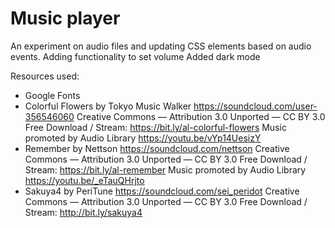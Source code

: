 # Music player
An experiment on audio files and updating CSS elements based on audio events.
Adding functionality to set volume
Added dark mode

Resources used:
- Google Fonts
- Colorful Flowers by Tokyo Music Walker https://soundcloud.com/user-356546060
  Creative Commons — Attribution 3.0 Unported — CC BY 3.0
  Free Download / Stream: https://bit.ly/al-colorful-flowers
  Music promoted by Audio Library https://youtu.be/vYp14UesizY 
- Remember by Nettson https://soundcloud.com/nettson
  Creative Commons — Attribution 3.0 Unported — CC BY 3.0
  Free Download / Stream: https://bit.ly/al-remember
  Music promoted by Audio Library https://youtu.be/_eTauQHrjto   
- Sakuya4 by PeriTune https://soundcloud.com/sei_peridot
  Creative Commons — Attribution 3.0 Unported — CC BY 3.0
  Free Download / Stream: http://bit.ly/sakuya4